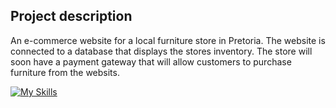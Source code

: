 ## Project description

An e-commerce website for a local furniture store in Pretoria. The website is connected to a database that displays the stores inventory. The store will soon have a payment gateway that will allow customers to purchase furniture from the websits.


[![My Skills](https://skillicons.dev/icons?i=php,html,css,js,tailwind,git)](https://skillicons.dev)
